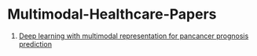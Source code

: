 # Multimodal-Healthcare-Papers

1. [Deep learning with multimodal representation for pancancer prognosis prediction](https://www.biorxiv.org/content/10.1101/577197v1.full.pdf)
